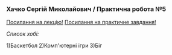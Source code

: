 ### Хачко Сергій Миколайович / Практична робота №5

[Посилання на лекцію!](https://docs.google.com/presentation/d/1wrL6qwqrvskpCsNQh2Ke40_pjJfm_iZgchh2b4yp-uU/edit#slide=id.g2b4aa1ded45_0_63)
[Посилання на практичне завдання!](https://docs.google.com/document/d/17BG2XxsVBrexh-nliiu6cszA3wmBdJ-QgQXO-_JAvyM/edit)

_Список хобі:_

1)Баскетбол
2)Комп'ютерні ігри
3)Біг
